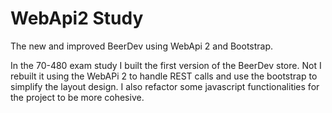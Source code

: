 # WebApi2 Study
The new and improved BeerDev using WebApi 2 and Bootstrap.

In the 70-480 exam study I built the first version of the BeerDev store. Not I rebuilt it using the WebAPi 2 to handle REST calls and use the bootstrap to simplify the layout design. I also refactor some javascript functionalities for the project to be more cohesive.
